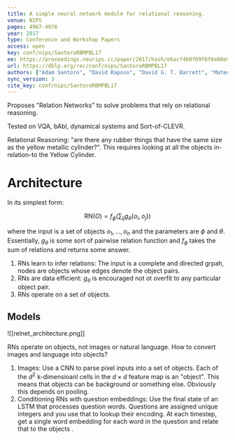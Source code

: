 ```yaml
---
title: A simple neural network module for relational reasoning.
venue: NIPS
pages: 4967-4976
year: 2017
type: Conference and Workshop Papers
access: open
key: conf/nips/SantoroRBMPBL17
ee: https://proceedings.neurips.cc/paper/2017/hash/e6acf4b0f69f6f6e60e9a815938aa1ff-Abstract.html
url: https://dblp.org/rec/conf/nips/SantoroRBMPBL17
authors: ["Adam Santoro", "David Raposo", "David G. T. Barrett", "Mateusz Malinowski", "Razvan Pascanu", "Peter W. Battaglia", "Tim Lillicrap"]
sync_version: 3
cite_key: conf/nips/SantoroRBMPBL17
---
```

Proposes "Relation Networks" to solve problems that rely on relational reasoning.

Tested on VQA, bAbI, dynamical systems and Sort-of-CLEVR.

Relational Reasoning: "are there any rubber things that have the same size as the yellow metallic cylinder?". This requires looking at all the objects in-relation-to the Yellow Cylinder.

# Architecture

In its simplest form:

$$
\text{RN}(O) = f_{\phi} (\sum_{ij} g_{\theta}(o_i, o_j))
$$

where the input is a set of objects $o_1, ..., o_n$ and the parameters are $\phi$ and $\theta$. Essentially, $g_{\theta}$ is some sort of pairwise relation function and $f_{\phi}$ takes the sum of relations and returns some answer.

1. RNs learn to infer relations: The input is a complete and directed grpah, nodes are objects whose edges denote the object pairs.
2. RNs are data efficient: $g_{\theta}$ is encouraged not ot overfit to any particular object pair.
3. RNs operate on a set of objects.

## Models

![[relnet_architecture.png]]

RNs operate on objects, not images or natural language. How to convert images and language into objects?

1. Images: Use a CNN to parse pixel inputs into a set of objects. Each of the $d^2$ k-dimensioanl cells in the $d \times d$ feature map is an "object". This means that objects can be background or something else. Obviously this depends on pooling.
2. Conditioning RNs with question embeddings: Use the final state of an LSTM that processes question words. Questions are assigned unique integers and you use that to lookup their encoding. At each timestep, get a single word embedding for each word in the question and relate that to the objects .